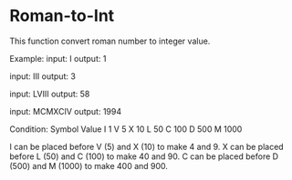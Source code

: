# Roman-to-Int

This function convert roman number to integer value.

Example:
input: I
output: 1

input: III
output: 3

input: LVIII
output: 58

input: MCMXCIV
output: 1994

Condition:
Symbol       Value
I             1
V             5
X             10
L             50
C             100
D             500
M             1000

I can be placed before V (5) and X (10) to make 4 and 9. 
X can be placed before L (50) and C (100) to make 40 and 90. 
C can be placed before D (500) and M (1000) to make 400 and 900.
